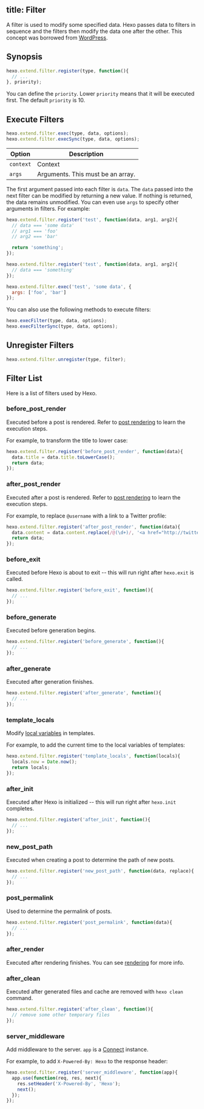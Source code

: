 title: Filter
---
A filter is used to modify some specified data. Hexo passes data to filters in sequence and the filters then modify the data one after the other. This concept was borrowed from [WordPress](http://codex.wordpress.org/Plugin_API#Filters).

## Synopsis

``` js
hexo.extend.filter.register(type, function(){
  // ...
}, priority);
```

You can define the `priority`. Lower `priority` means that it will be executed first. The default `priority` is 10.

## Execute Filters

``` js
hexo.extend.filter.exec(type, data, options);
hexo.extend.filter.execSync(type, data, options);
```

Option | Description
--- | ---
`context` | Context
`args` | Arguments. This must be an array.

The first argument passed into each filter is `data`. The `data` passed into the next filter can be modified by returning a new value. If nothing is returned, the data remains unmodified. You can even use `args` to specify other arguments in filters. For example:

``` js
hexo.extend.filter.register('test', function(data, arg1, arg2){
  // data === 'some data'
  // arg1 === 'foo'
  // arg2 === 'bar'

  return 'something';
});

hexo.extend.filter.register('test', function(data, arg1, arg2){
  // data === 'something'
});

hexo.extend.filter.exec('test', 'some data', {
  args: ['foo', 'bar']
});
```

You can also use the following methods to execute filters:

``` js
hexo.execFilter(type, data, options);
hexo.execFilterSync(type, data, options);
```

## Unregister Filters

``` js
hexo.extend.filter.unregister(type, filter);
```

## Filter List

Here is a list of filters used by Hexo.

### before_post_render

Executed before a post is rendered. Refer to [post rendering](posts.html#Render) to learn the execution steps.

For example, to transform the title to lower case:

``` js
hexo.extend.filter.register('before_post_render', function(data){
  data.title = data.title.toLowerCase();
  return data;
});
```

### after_post_render

Executed after a post is rendered. Refer to [post rendering](posts.html#Render) to learn the execution steps.

For example, to replace `@username` with a link to a Twitter profile:

``` js
hexo.extend.filter.register('after_post_render', function(data){
  data.content = data.content.replace(/@(\d+)/, '<a href="http://twitter.com/$1">#$1</a>');
  return data;
});
```

### before_exit

Executed before Hexo is about to exit -- this will run right after `hexo.exit` is called.

``` js
hexo.extend.filter.register('before_exit', function(){
  // ...
});
```

### before_generate

Executed before generation begins.

``` js
hexo.extend.filter.register('before_generate', function(){
  // ...
});
```

### after_generate

Executed after generation finishes.

``` js
hexo.extend.filter.register('after_generate', function(){
  // ...
});
```

### template_locals

Modify [local variables](../public/variables.html) in templates.

For example, to add the current time to the local variables of templates:

``` js
hexo.extend.filter.register('template_locals', function(locals){
  locals.now = Date.now();
  return locals;
});
```

### after_init

Executed after Hexo is initialized -- this will run right after `hexo.init` completes.

``` js
hexo.extend.filter.register('after_init', function(){
  // ...
});
```

### new_post_path

Executed when creating a post to determine the path of new posts.

``` js
hexo.extend.filter.register('new_post_path', function(data, replace){
  // ...
});
```

### post_permalink

Used to determine the permalink of posts.

``` js
hexo.extend.filter.register('post_permalink', function(data){
  // ...
});
```

### after_render

Executed after rendering finishes. You can see [rendering](rendering.html#after_render_Filters) for more info.

### after_clean

Executed after generated files and cache are removed with `hexo clean` command.

``` js
hexo.extend.filter.register('after_clean', function(){
  // remove some other temporary files
});
```

### server_middleware

Add middleware to the server. `app` is a [Connect] instance.

For example, to add `X-Powered-By: Hexo` to the response header:

``` js
hexo.extend.filter.register('server_middleware', function(app){
  app.use(function(req, res, next){
    res.setHeader('X-Powered-By', 'Hexo');
    next();
  });
});
```

[Connect]: https://github.com/senchalabs/connect
